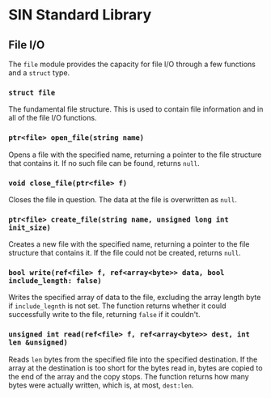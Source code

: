 # SIN Standard Library

## File I/O

The `file` module provides the capacity for file I/O through a few functions and a `struct` type.

### `struct file`

The fundamental file structure. This is used to contain file information and in all of the file I/O functions.

### `ptr<file> open_file(string name)`

Opens a file with the specified name, returning a pointer to the file structure that contains it. If no such file can be found, returns `null`.

### `void close_file(ptr<file> f)`

Closes the file in question. The data at the file is overwritten as `null`.

### `ptr<file> create_file(string name, unsigned long int init_size)`

Creates a new file with the specified name, returning a pointer to the file structure that contains it. If the file could not be created, returns `null`.

### `bool write(ref<file> f, ref<array<byte>> data, bool include_length: false)`

Writes the specified array of data to the file, excluding the array length byte if `include_legnth` is not set. The function returns whether it could successfully write to the file, returning `false` if it couldn't.

### `unsigned int read(ref<file> f, ref<array<byte>> dest, int len &unsigned)`

Reads `len` bytes from the specified file into the specified destination. If the array at the destination is too short for the bytes read in, bytes are copied to the end of the array and the copy stops. The function returns how many bytes were actually written, which is, at most, `dest:len`.
